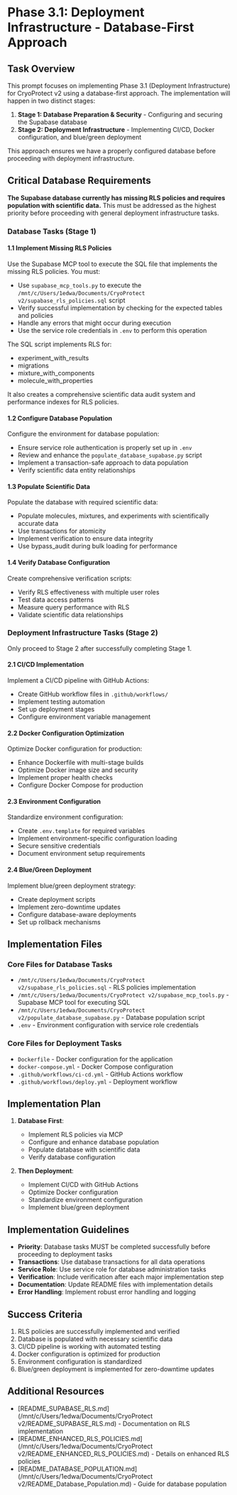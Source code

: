 # Phase 3.1: Deployment Infrastructure - Database-First Approach

## Task Overview

This prompt focuses on implementing Phase 3.1 (Deployment Infrastructure) for CryoProtect v2 using a database-first approach. The implementation will happen in two distinct stages:

1. **Stage 1: Database Preparation & Security** - Configuring and securing the Supabase database
2. **Stage 2: Deployment Infrastructure** - Implementing CI/CD, Docker configuration, and blue/green deployment

This approach ensures we have a properly configured database before proceeding with deployment infrastructure.

## Critical Database Requirements

**The Supabase database currently has missing RLS policies and requires population with scientific data.** This must be addressed as the highest priority before proceeding with general deployment infrastructure tasks.

### Database Tasks (Stage 1)

#### 1.1 Implement Missing RLS Policies

Use the Supabase MCP tool to execute the SQL file that implements the missing RLS policies. You must:

- Use `supabase_mcp_tools.py` to execute the `/mnt/c/Users/1edwa/Documents/CryoProtect v2/supabase_rls_policies.sql` script
- Verify successful implementation by checking for the expected tables and policies
- Handle any errors that might occur during execution
- Use the service role credentials in `.env` to perform this operation

The SQL script implements RLS for:
- experiment_with_results
- migrations
- mixture_with_components
- molecule_with_properties

It also creates a comprehensive scientific data audit system and performance indexes for RLS policies.

#### 1.2 Configure Database Population

Configure the environment for database population:

- Ensure service role authentication is properly set up in `.env`
- Review and enhance the `populate_database_supabase.py` script
- Implement a transaction-safe approach to data population
- Verify scientific data entity relationships

#### 1.3 Populate Scientific Data

Populate the database with required scientific data:

- Populate molecules, mixtures, and experiments with scientifically accurate data
- Use transactions for atomicity
- Implement verification to ensure data integrity
- Use bypass_audit during bulk loading for performance

#### 1.4 Verify Database Configuration

Create comprehensive verification scripts:

- Verify RLS effectiveness with multiple user roles
- Test data access patterns
- Measure query performance with RLS
- Validate scientific data relationships

### Deployment Infrastructure Tasks (Stage 2)

Only proceed to Stage 2 after successfully completing Stage 1.

#### 2.1 CI/CD Implementation

Implement a CI/CD pipeline with GitHub Actions:

- Create GitHub workflow files in `.github/workflows/`
- Implement testing automation
- Set up deployment stages
- Configure environment variable management

#### 2.2 Docker Configuration Optimization

Optimize Docker configuration for production:

- Enhance Dockerfile with multi-stage builds
- Optimize Docker image size and security
- Implement proper health checks
- Configure Docker Compose for production

#### 2.3 Environment Configuration

Standardize environment configuration:

- Create `.env.template` for required variables
- Implement environment-specific configuration loading
- Secure sensitive credentials
- Document environment setup requirements

#### 2.4 Blue/Green Deployment

Implement blue/green deployment strategy:

- Create deployment scripts
- Implement zero-downtime updates
- Configure database-aware deployments
- Set up rollback mechanisms

## Implementation Files

### Core Files for Database Tasks

- `/mnt/c/Users/1edwa/Documents/CryoProtect v2/supabase_rls_policies.sql` - RLS policies implementation
- `/mnt/c/Users/1edwa/Documents/CryoProtect v2/supabase_mcp_tools.py` - Supabase MCP tool for executing SQL
- `/mnt/c/Users/1edwa/Documents/CryoProtect v2/populate_database_supabase.py` - Database population script
- `.env` - Environment configuration with service role credentials

### Core Files for Deployment Tasks

- `Dockerfile` - Docker configuration for the application
- `docker-compose.yml` - Docker Compose configuration
- `.github/workflows/ci-cd.yml` - GitHub Actions workflow
- `.github/workflows/deploy.yml` - Deployment workflow

## Implementation Plan

1. **Database First**:
   - Implement RLS policies via MCP
   - Configure and enhance database population
   - Populate database with scientific data
   - Verify database configuration

2. **Then Deployment**:
   - Implement CI/CD with GitHub Actions
   - Optimize Docker configuration
   - Standardize environment configuration
   - Implement blue/green deployment

## Implementation Guidelines

- **Priority**: Database tasks MUST be completed successfully before proceeding to deployment tasks
- **Transactions**: Use database transactions for all data operations
- **Service Role**: Use service role for database administration tasks
- **Verification**: Include verification after each major implementation step
- **Documentation**: Update README files with implementation details
- **Error Handling**: Implement robust error handling and logging

## Success Criteria

1. RLS policies are successfully implemented and verified
2. Database is populated with necessary scientific data
3. CI/CD pipeline is working with automated testing
4. Docker configuration is optimized for production
5. Environment configuration is standardized
6. Blue/green deployment is implemented for zero-downtime updates

## Additional Resources

- [README_SUPABASE_RLS.md](/mnt/c/Users/1edwa/Documents/CryoProtect v2/README_SUPABASE_RLS.md) - Documentation on RLS implementation
- [README_ENHANCED_RLS_POLICIES.md](/mnt/c/Users/1edwa/Documents/CryoProtect v2/README_ENHANCED_RLS_POLICIES.md) - Details on enhanced RLS policies
- [README_DATABASE_POPULATION.md](/mnt/c/Users/1edwa/Documents/CryoProtect v2/README_Database_Population.md) - Guide for database population